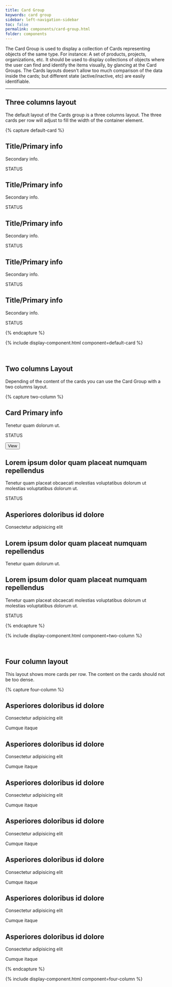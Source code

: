 ```yaml
---
title: Card Group
keywords: card group
sidebar: left-navigation-sidebar
toc: false
permalink: components/card-group.html
folder: components
---
```


The Card Group is used to display a collection of Cards representing objects of the same type. For instance: A set of products, projects, organizations, etc. It should be used to display collections of objects where the user can find and identify the items visually, by glancing at the Card Groups. The Cards layouts doesn't allow too much comparison of the data inside the cards; but different state (active/inactive, etc) are easily identifiable.

<hr />

## Three columns layout

The default layout of the Cards group is a three columns layout. The three cards per row will adjust to fill the width of the container element.

{% capture default-card %}
<div class="fd-card-group">
  <div class="fd-card" role="button">
      <div class="fd-card__content">
           <h2 class="fd-card__header">
               Title/Primary info
           </h2>
           <p class="fd-card__description">
               Secondary info.
           </p>
           <p class="fd-card__status">
               <span class="fd-has-color-status-1">STATUS</span>
           </p>
      </div>
  </div>
    <div class="fd-card" role="button">
        <div class="fd-card__content">
           <h2 class="fd-card__header">
               Title/Primary info
           </h2>
           <p class="fd-card__description">
               Secondary info.
           </p>
           <p class="fd-card__status">
               <span class="fd-has-color-status-1">STATUS</span>
           </p>
        </div>
    </div>
    <div class="fd-card" role="button">
        <div class="fd-card__content">
           <h2 class="fd-card__header">
               Title/Primary info
           </h2>
           <p class="fd-card__description">
               Secondary info.
           </p>
            <p class="fd-card__status">
                <span class="fd-has-color-status-1">STATUS</span>
            </p>
        </div>
    </div>
    <div class="fd-card" role="button">
        <div class="fd-card__content">
           <h2 class="fd-card__header">
               Title/Primary info
           </h2>
           <p class="fd-card__description">
               Secondary info.
           </p>
           <p class="fd-card__status">
               <span class="fd-has-color-status-1">STATUS</span>
           </p>
        </div>
    </div>
    <div class="fd-card" role="button">
        <div class="fd-card__content">
           <h2 class="fd-card__header">
               Title/Primary info
           </h2>
           <p class="fd-card__description">
               Secondary info.
           </p>
           <p class="fd-card__status">
               <span class="fd-has-color-status-1">STATUS</span>
           </p>
        </div>
    </div>
</div>
{% endcapture %}

{% include display-component.html component=default-card %}

<br>

## Two columns Layout

Depending of the content of the cards you can use the Card Group with a two columns layout.

{% capture two-column %}
<div class="fd-card-group fd-card-group--2col">
    <div class="fd-card">
        <div class="fd-card__content">
             <h2 class="fd-card__header">
                 Card Primary info
             </h2>
             <p class="fd-card__description">
                 Tenetur quam  dolorum ut.
             </p>
             <p class="fd-card__status">
                 STATUS
             </p>
        </div>
        <div class="fd-card__actions">
            <button class="fd-button fd-button--small">
        View
    </button>
        </div>
    </div>
    <div class="fd-card" role="button">
        <div class="fd-card__content">
             <h2 class="fd-card__header">
                 Lorem ipsum dolor quam placeat numquam repellendus
             </h2>
             <p class="fd-card__description">
                 Tenetur quam placeat obcaecati molestias voluptatibus dolorum
                 ut molestias voluptatibus dolorum ut.
             </p>
             <p class="fd-card__status">
                 <span class="fd-has-color-status-1">STATUS</span>
             </p>
        </div>
    </div>
    <div class="fd-card" role="button"><div class="fd-card__media fd-card__media--fill"
     style="background-image: url(https://techne.yaas.io/images/product-thumbnail.png)"
    aria-label="YaaS product thumbnail"></div>
        <div class="fd-card__content">
             <h2 class="fd-card__header">
                 Asperiores doloribus id dolore
             </h2>
             <p class="fd-card__description">
                 Consectetur adipisicing elit
             </p>
        </div>
    </div>
    <div class="fd-card" role="button">
        <div class="fd-card__content">
             <h2 class="fd-card__header">
                 Lorem ipsum dolor quam placeat numquam repellendus
             </h2>
             <p class="fd-card__description">
                 Tenetur quam  dolorum ut.
             </p>
        </div>
    </div>
    <div class="fd-card" role="button">
        <div class="fd-card__content">
             <h2 class="fd-card__header">
                 Lorem ipsum dolor quam placeat numquam repellendus
             </h2>
             <p class="fd-card__description">
                 Tenetur quam placeat obcaecati molestias voluptatibus dolorum
                 ut molestias voluptatibus dolorum ut.
             </p>
             <p class="fd-card__status">
                 <span class="fd-has-color-status-1">STATUS</span>
             </p>
        </div>
    </div>
</div>
{% endcapture %}

{% include display-component.html component=two-column %}

<br>

## Four column layout

This layout shows more cards per row. The content on the cards should not be too dense.

{% capture four-column %}
<div class="fd-card-group fd-card-group--4col">
    <div class="fd-card fd-card--vertical" role="button">
        <div class="fd-card__media"
             style="background-image: url(https://techne.yaas.io/images/product-thumbnail.png)"
             aria-label="YaaS product thumbnail"></div>
        <div class="fd-card__content">
             <h2 class="fd-card__header">
                 Asperiores doloribus id dolore
             </h2>
             <p class="fd-card__description">
                 Consectetur adipisicing elit
             </p>
             <p class="fd-card__status">
                 <span class="fd-has-color-status-1">Cumque itaque</span>
             </p>
        </div>
    </div>
    <div class="fd-card fd-card--vertical" role="button">
        <div class="fd-card__media"
             style="background-image: url(https://techne.yaas.io/images/product-thumbnail.png)"
             aria-label="YaaS product thumbnail"></div>
        <div class="fd-card__content">
             <h2 class="fd-card__header">
                 Asperiores doloribus id dolore
             </h2>
             <p class="fd-card__description">
                 Consectetur adipisicing elit
             </p>
             <p class="fd-card__status">
                 <span class="fd-has-color-status-1">Cumque itaque</span>
             </p>
        </div>
    </div>
    <div class="fd-card fd-card--vertical" role="button">
        <div class="fd-card__media"
             style="background-image: url(https://techne.yaas.io/images/product-thumbnail.png)"
             aria-label="YaaS product thumbnail"></div>
        <div class="fd-card__content">
             <h2 class="fd-card__header">
                 Asperiores doloribus id dolore
             </h2>
             <p class="fd-card__description">
                 Consectetur adipisicing elit
             </p>
             <p class="fd-card__status">
                 <span class="fd-has-color-status-1">Cumque itaque</span>
             </p>
        </div>
    </div>
    <div class="fd-card fd-card--vertical" role="button">
        <div class="fd-card__media"
             style="background-image: url(https://techne.yaas.io/images/product-thumbnail.png)"
             aria-label="YaaS product thumbnail"></div>
        <div class="fd-card__content">
             <h2 class="fd-card__header">
                 Asperiores doloribus id dolore
             </h2>
             <p class="fd-card__description">
                 Consectetur adipisicing elit
             </p>
             <p class="fd-card__status">
                 <span class="fd-has-color-status-1">Cumque itaque</span>
             </p>
        </div>
    </div>
    <div class="fd-card fd-card--vertical" role="button"><div class="fd-card__media"
         style="background-image: url(https://techne.yaas.io/images/product-thumbnail.png)"
         aria-label="YaaS product thumbnail"></div>
        <div class="fd-card__content">
             <h2 class="fd-card__header">
                 Asperiores doloribus id dolore
             </h2>
             <p class="fd-card__description">
                 Consectetur adipisicing elit
             </p>
             <p class="fd-card__status">
                 <span class="fd-has-color-status-1">Cumque itaque</span>
             </p>
        </div>
    </div>
    <div class="fd-card fd-card--vertical" role="button"><div class="fd-card__media"
         style="background-image: url(https://techne.yaas.io/images/product-thumbnail.png)"
         aria-label="YaaS product thumbnail"></div>
        <div class="fd-card__content">
             <h2 class="fd-card__header">
                 Asperiores doloribus id dolore
             </h2>
             <p class="fd-card__description">
                 Consectetur adipisicing elit
             </p>
             <p class="fd-card__status">
                 <span class="fd-has-color-status-1">Cumque itaque</span>
             </p>
        </div>
    </div>
    <div class="fd-card fd-card--vertical" role="button"><div class="fd-card__media"
         style="background-image: url(https://techne.yaas.io/images/product-thumbnail.png)"
         aria-label="YaaS product thumbnail"></div>
        <div class="fd-card__content">
             <h2 class="fd-card__header">
                 Asperiores doloribus id dolore
             </h2>
             <p class="fd-card__description">
                 Consectetur adipisicing elit
             </p>
             <p class="fd-card__status">
                 <span class="fd-has-color-status-1">Cumque itaque</span>
             </p>
        </div>
    </div>
</div>
{% endcapture %}

{% include display-component.html component=four-column %}

